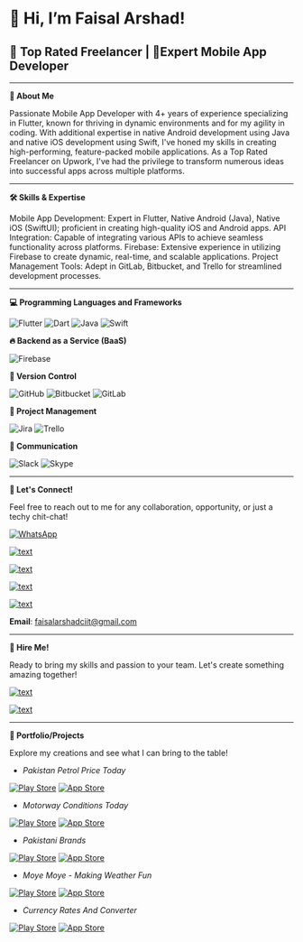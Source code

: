 <h1>👋 Hi, I’m Faisal Arshad! </h1>

<h2>🌟 Top Rated Freelancer | 📱Expert Mobile App Developer</h2>

-----------------------------------------------------------
**📖 About Me**

Passionate Mobile App Developer with 4+ years of experience specializing in Flutter, known for thriving in dynamic environments and for my agility in coding. With additional expertise in native Android development using Java and native iOS development using Swift, I've honed my skills in creating high-performing, feature-packed mobile applications. As a Top Rated Freelancer on Upwork, I've had the privilege to transform numerous ideas into successful apps across multiple platforms.

-----------------------------------------------------------

**🛠️ Skills & Expertise**

Mobile App Development: Expert in Flutter, Native Android (Java), Native iOS (SwiftUI); proficient in creating high-quality iOS and Android apps.
API Integration: Capable of integrating various APIs to achieve seamless functionality across platforms.
Firebase: Extensive experience in utilizing Firebase to create dynamic, real-time, and scalable applications.
Project Management Tools: Adept in GitLab, Bitbucket, and Trello for streamlined development processes.

-----------------------------------------------------------

**💻 Programming Languages and Frameworks**

![Flutter](https://img.shields.io/badge/Flutter-%2302569B.svg?style=for-the-badge&logo=Flutter&logoColor=white)
![Dart](https://img.shields.io/badge/dart-%230175C2.svg?style=for-the-badge&logo=dart&logoColor=white)
![Java](https://img.shields.io/badge/java-%23ED8B00.svg?style=for-the-badge&logo=openjdk&logoColor=white)
![Swift](https://img.shields.io/badge/swift-F54A2A?style=for-the-badge&logo=swift&logoColor=white)

**🔥 Backend as a Service (BaaS)**

![Firebase](https://img.shields.io/badge/firebase-a08021?style=for-the-badge&logo=firebase&logoColor=ffcd34)

**🔀 Version Control**

![GitHub](https://img.shields.io/badge/github-%23121011.svg?style=for-the-badge&logo=github&logoColor=white)
![Bitbucket](https://img.shields.io/badge/bitbucket-%230047B3.svg?style=for-the-badge&logo=bitbucket&logoColor=white)
![GitLab](https://img.shields.io/badge/gitlab-%23181717.svg?style=for-the-badge&logo=gitlab&logoColor=white)

**📝 Project Management**

![Jira](https://img.shields.io/badge/jira-%230A0FFF.svg?style=for-the-badge&logo=jira&logoColor=white)
![Trello](https://img.shields.io/badge/Trello-%23026AA7.svg?style=for-the-badge&logo=Trello&logoColor=white)

**💬 Communication**

![Slack](https://img.shields.io/badge/Slack-4A154B?style=for-the-badge&logo=slack&logoColor=white)
![Skype](https://img.shields.io/badge/Skype-%2300AFF0.svg?style=for-the-badge&logo=Skype&logoColor=white)

-----------------------------------------------------------

**🤝 Let's Connect!**

Feel free to reach out to me for any collaboration, opportunity, or just a techy chit-chat!

[![WhatsApp](https://img.shields.io/badge/WhatsApp-25D366?style=for-the-badge&logo=WhatsApp&logoColor=white)](https://wa.me/+923088649850)

[![text](https://img.shields.io/badge/LinkedIn-0077B5?style=for-the-badge&logo=linkedin&logoColor=white)](https://www.linkedin.com/in/faisal-arshad-bb5ab1153)

[![text](https://img.shields.io/badge/Facebook-%231877F2.svg?style=for-the-badge&logo=Facebook&logoColor=white[)](https://www.facebook.com/faisal.arshad.927758)

[![text](https://img.shields.io/badge/Instagram-E4405F?style=for-the-badge&logo=instagram&logoColor=white)](https://www.instagram.com/faisalarshad850/)

[![text](https://img.shields.io/badge/Twitter-1DA1F2?style=for-the-badge&logo=twitter&logoColor=white)](https://www.twitter.com/faisalarshad850/)

**Email**: faisalarshadciit@gmail.com

-----------------------------------------------------------

 **💼 Hire Me!**

Ready to bring my skills and passion to your team. Let's create something amazing together!

 [![text](https://img.shields.io/badge/UpWork-6FDA44?style=for-the-badge&logo=Upwork&logoColor=white)](https://www.upwork.com/freelancers/~0143722ece1833a4ed)

[![text](https://img.shields.io/badge/fiverr-1DBF73?style=for-the-badge&logo=fiverr&logoColor=white)](https://www.fiverr.com/faisalarshad850)
 
<whatsapp-button phone="3088649850" dialcode="92" text="Hey there, lets chat!" label="Start Chat"></whatsapp-button>

-----------------------------------------------------------

**📁 Portfolio/Projects**

 Explore my creations and see what I can bring to the table!

- *Pakistan Petrol Price Today*

[![Play Store](https://img.shields.io/badge/Google_Play-414141?style=for-the-badge&logo=google-play&logoColor=white)](https://play.google.com/store/apps/details?id=com.atrule.pakistanpetrolpricetoday)
[![App Store](https://img.shields.io/badge/App_Store-0D96F6?style=for-the-badge&logo=app-store&logoColor=white)](https://apps.apple.com/us/app/pakistan-petrol-price-today/id6468675163)

- *Motorway Conditions Today*

[![Play Store](https://img.shields.io/badge/Google_Play-414141?style=for-the-badge&logo=google-play&logoColor=white)](https://play.google.com/store/apps/details?id=com.atrule.weatherhighway)
[![App Store](https://img.shields.io/badge/App_Store-0D96F6?style=for-the-badge&logo=app-store&logoColor=white)](https://apps.apple.com/us/app/motorway-conditions-today/id6472891321)

- *Pakistani Brands*

[![Play Store](https://img.shields.io/badge/Google_Play-414141?style=for-the-badge&logo=google-play&logoColor=white)](https://play.google.com/store/apps/details?id=com.atrule.fashionapp)
[![App Store](https://img.shields.io/badge/App_Store-0D96F6?style=for-the-badge&logo=app-store&logoColor=white)](https://apps.apple.com/us/app/pakistani-brands/id6476684286)

- *Moye Moye - Making Weather Fun*

[![Play Store](https://img.shields.io/badge/Google_Play-414141?style=for-the-badge&logo=google-play&logoColor=white)](https://play.google.com/store/apps/details?id=com.atrule.bakwaasmausam)
[![App Store](https://img.shields.io/badge/App_Store-0D96F6?style=for-the-badge&logo=app-store&logoColor=white)](https://apps.apple.com/us/app/moye-moye-making-weather-fun/id6479732025)

- *Currency Rates And Converter*

[![Play Store](https://img.shields.io/badge/Google_Play-414141?style=for-the-badge&logo=google-play&logoColor=white)](https://play.google.com/store/apps/details?id=com.atrule.currencyconverter)
[![App Store](https://img.shields.io/badge/App_Store-0D96F6?style=for-the-badge&logo=app-store&logoColor=white)](https://apps.apple.com/us/app/currency-rates-and-converter/id6476143325)
